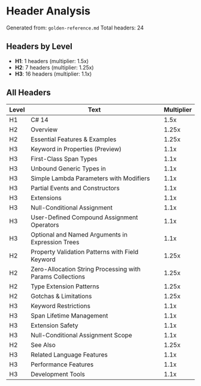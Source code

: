 # Header Analysis

Generated from: `golden-reference.md`
Total headers: 24

## Headers by Level

- **H1**: 1 headers (multiplier: 1.5x)
- **H2**: 7 headers (multiplier: 1.25x)
- **H3**: 16 headers (multiplier: 1.1x)

## All Headers

| Level | Text | Multiplier |
|-------|------|------------|
| H1 | C# 14 | 1.5x |
| H2 | Overview | 1.25x |
| H2 | Essential Features & Examples | 1.25x |
| H3 | Keyword in Properties (Preview) | 1.1x |
| H3 | First-Class Span Types | 1.1x |
| H3 | Unbound Generic Types in | 1.1x |
| H3 | Simple Lambda Parameters with Modifiers | 1.1x |
| H3 | Partial Events and Constructors | 1.1x |
| H3 | Extensions | 1.1x |
| H3 | Null-Conditional Assignment | 1.1x |
| H3 | User-Defined Compound Assignment Operators | 1.1x |
| H3 | Optional and Named Arguments in Expression Trees | 1.1x |
| H2 | Property Validation Patterns with Field Keyword | 1.25x |
| H2 | Zero-Allocation String Processing with Params Collections | 1.25x |
| H2 | Type Extension Patterns | 1.25x |
| H2 | Gotchas & Limitations | 1.25x |
| H3 | Keyword Restrictions | 1.1x |
| H3 | Span Lifetime Management | 1.1x |
| H3 | Extension Safety | 1.1x |
| H3 | Null-Conditional Assignment Scope | 1.1x |
| H2 | See Also | 1.25x |
| H3 | Related Language Features | 1.1x |
| H3 | Performance Features | 1.1x |
| H3 | Development Tools | 1.1x |
